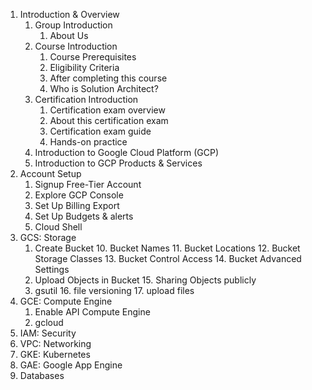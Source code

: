 1. Introduction & Overview
    1. Group Introduction
        1. About Us
    2. Course Introduction
        1. Course Prerequisites
        2. Eligibility Criteria
        3. After completing this course
        4. Who is Solution Architect?
    3. Certification Introduction
        1. Certification exam overview
        2. About this certification exam
        3. Certification exam guide
        4. Hands-on practice
    4. Introduction to Google Cloud Platform (GCP)
    5. Introduction to GCP Products & Services
2. Account Setup
    1. Signup Free-Tier Account
    2. Explore GCP Console
    3. Set Up Billing Export
    4. Set Up Budgets & alerts
    5. Cloud Shell
3. GCS: Storage
    1. Create Bucket
        10. Bucket Names
        11. Bucket Locations
        12. Bucket Storage Classes
        13. Bucket Control Access
        14. Bucket Advanced Settings
    2. Upload Objects in Bucket
        15. Sharing Objects publicly
    3. gsutil
        16. file versioning
        17. upload files
4. GCE: Compute Engine
    1. Enable API Compute Engine
    2. gcloud
5. IAM: Security
6. VPC: Networking
7. GKE: Kubernetes
8. GAE: Google App Engine
9. Databases
